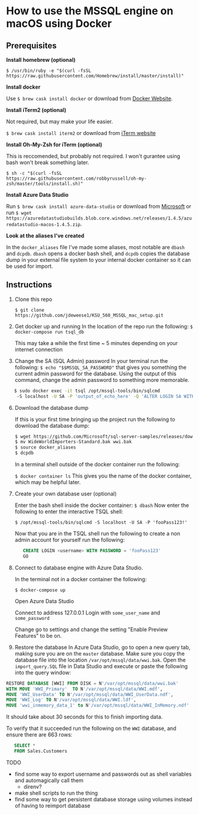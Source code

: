 # How to use the MSSQL engine on macOS using Docker

## Prerequisites

__Install homebrew (optional)__

`$ /usr/bin/ruby -e "$(curl -fsSL https://raw.githubusercontent.com/Homebrew/install/master/install)"`

__Install docker__

Use `$ brew cask install docker` or download from [Docker Website](https://hub.docker.com/editions/community/docker-ce-desktop-mac).


__Install iTerm2 (optional)__

Not required, but may make your life easier.

`$ brew cask install iterm2` or download from [iTerm website](https://iterm2.com/downloads.html)

__Install Oh-My-Zsh for iTerm (optional)__

This is reccomended, but probably not required. I won't gurantee using bash won't break something later. 

`$ sh -c "$(curl -fsSL https://raw.githubusercontent.com/robbyrussell/oh-my-zsh/master/tools/install.sh)"`

__Install Azure Data Studio__

Run `$ brew cask install azure-data-studio` or download from [Microsoft](https://docs.microsoft.com/en-us/sql/azure-data-studio/download?view=sql-server-2017) or run `$ wget https://azuredatastudiobuilds.blob.core.windows.net/releases/1.4.5/azuredatastudio-macos-1.4.5.zip`.

__Look at the aliases I've created__

In the `docker_aliases` file I've made some aliases, most notable are `dbash` and `dcpdb`. `dbash` opens a docker bash shell, and `dcpdb` copies the database dump in your external file system to your internal docker container so it can be used for import.


## Instructions
1. Clone this repo

   `$ git clone https://github.com/jdeweese1/KSU_560_MSSQL_mac_setup.git`

3. Get docker up and running
   In the location of the repo run the following:
   `$ docker-compose run tsql_db`

   This may take a while the first time ~ 5 minutes depending on your internet connection

5. Change the SA (SQL Admin) password
In your terminal run the following:
 `$ echo "$$MSSQL_SA_PASSWORD"` that gives you something the current admin password for the database. Using the output of this command, change the admin password to something more memorable.

```Bash
   $ sudo docker exec -it tsql /opt/mssql-tools/bin/sqlcmd 
    -S localhost -U SA -P 'output_of_echo_here' -Q 'ALTER LOGIN SA WITH PASSWORD=SA_PASSWORD="fooPass123!"'
```

6. Download the database dump

   If this is your first time bringing up the project run the following to download the database dump:
   
   ```Bash
   $ wget https://github.com/Microsoft/sql-server-samples/releases/download/wide-world-importers-v1.0/WideWorldImporters-Standard.bak
   $ mv WideWorldImporters-Standard.bak wwi.bak
   $ source docker_aliases
   $ dcpdb

   ```
   
   In a terminal shell outside of the docker container run the following:
   
   `$ docker container ls` 
   This gives you the name of the docker container, which may be helpful later.

7. Create your own database user (optional)
   
   Enter the bash shell inside the docker container:
   `$ dbash`
   Now enter the following to enter the interactive TSQL shell:

   `$ /opt/mssql-tools/bin/sqlcmd -S localhost -U SA -P 'fooPass123!'`
   
   Now that you are in the TSQL shell run the following to create a non admin account for yourself run the following:
   
   ```SQL
      CREATE LOGIN <username> WITH PASSWORD = 'fooPass123'
      GO
      ```

9. Connect to database engine with Azure Data Studio.

   In the terminal not in a docker container the following:
   
   `$ docker-compose up`

   Open Azure Data Studio
   
   Connect to address 127.0.0.1
   Login with `some_user_name` and `some_password`

   Change go to settings and change the setting "Enable Preview Features" to be on.

10. Restore the database
   In Azure Data Studio, go to open a new query tab, making sure you are on the `master` database. Make sure you copy the database file into the location `/var/opt/mssql/data/wwi.bak`. Open the `import_query.SQL` file in Data Studio and execute or paste the following into the query window:
   
```SQL 
RESTORE DATABASE [WWI] FROM DISK = N'/var/opt/mssql/data/wwi.bak'
WITH MOVE 'WWI_Primary'  TO N'/var/opt/mssql/data/WWI.mdf', 
MOVE 'WWI_UserData' TO N'/var/opt/mssql/data/WWI_UserData.ndf',
MOVE 'WWI_Log' TO N'/var/opt/mssql/data/WWI.ldf',
MOVE 'wwi_inmemory_data_1' to N'/var/opt/mssql/data/WWI_InMemory.ndf'
```
It should take about 30 seconds for this to finish importing data.

To verify that it succeeded run the following on the `WWI` database, and ensure there are 663 rows:
```SQL
   SELECT * 
   FROM Sales.Customers
```

TODO
- find some way to export username and passwords out as shell variables and automagically call them
   - direnv?
- make shell scripts to run the thing
- find some way to get persistent database storage using volumes instead of having to reimport database
